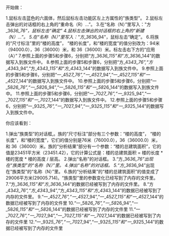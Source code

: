 开始做：

1.鼠标左击蓝色的六面体，然后鼠标左击功能区左上方属性的"族类型"。
2.鼠标左击弹出的对话框的右上角的“重命名（R）...”。
3.在“名称（N）”里写入："方_36*36_76"，鼠标左击“确定”
4.鼠标左击弹出的对话框的右上角的“新建（N）...”。
5.在“名称（N）”里写入："方_36*36_94"，鼠标左击“确定”。
6.将族的“尺寸标注”里的“楼的高度”， “楼的长度”，和“楼的宽度”的值分别改为：94米（94000.0），36（36000）米，和 36（36000）米。标左击右下方的“应用（A）”
7.参照上面的步骤5和步骤6，分别把“方_36*36_115”和“方_36*36_144”的数据写入到族文件中。
8.参照上面的步骤5和步骤6，分别把“方_43*43_76”,“方_43*43_94”,“方_43*43_115”和“方_43*43_144”的数据写入到族文件中。
9.参照上面的步骤5和步骤6，分别把“一_45*27_76”,“一_45*27_94”,“一_45*27_115”和“一_45*27_144”的数据写入到族文件中。
10.参照上面的步骤5和步骤6，分别把“一_58*26_76”,“一_58*26_94”,“一_58*26_115”和“一_58*26_144”的数据写入到族文件中。
11.参照上面的步骤5和步骤6，分别把“一_70*27_76”,“一_93*25_94”,“一_70*27_115”和“一_70*27_144”的数据写入到族文件中。
12.参照上面的步骤5和步骤6，分别把“一_93*25_76”,“一_70*27_94”,“一_93*25_115”和“一_93*25_144”的数据写入到族文件中。

你应该看到：

1.弹出“族类型”的对话框,。族的“尺寸标注”部分有三个参数：“楼的高度”， “楼的长度”，和“楼的宽度”，它们的值分别是76米（76000.0），36（36000.0）米，和 36（36000）米。族的“分析结果”部分有一个参数：“楼的总建筑面积”，它的值是23451平方米（23451.42），它的计算公式是：楼的总建筑面积 = 楼的长度 * 楼的宽度 * 楼的高度 / 层高。
2.弹出“名称”的对话框。
3.“方_36*36_76”出现在“族类型”的“名称（N）”里。
4.弹出“名称”的对话框。
5.“方_36*36_94”出现在“族类型”的“名称（N）”里。
6.族的“分析结果”的“楼的总建筑面积”的值变成了29006平方米(29005.714)。“族类型”里的参数变化已经写到了内存的文件里。
7.“方_36*36_115”和“方_36*36_144”的数据已经被写到了内存的文件里。
8.“方_43*43_76”,“方_43*43_94”,“方_43*43_115”和“方_43*43_144”的数据已经被写到了内存的文件里。
9.“一_45*27_76”,“一_45*27_94”,“一_45*27_115”和“一_45*27_144”的数据已经被写到了内存的文件里
10.“一_58*26_76”,“一_58*26_94”,“一_58*26_115”和“一_58*26_144”的数据已经被写到了内存的文件里
11.“一_70*27_76”,“一_70*27_94”,“一_70*27_115”和“一_70*27_144”的数据已经被写到了内存的文件里
12.“一_93*25_76”,“一_70*27_94”,“一_93*25_115”和“一_93*25_144”的数据已经被写到了内存的文件里
